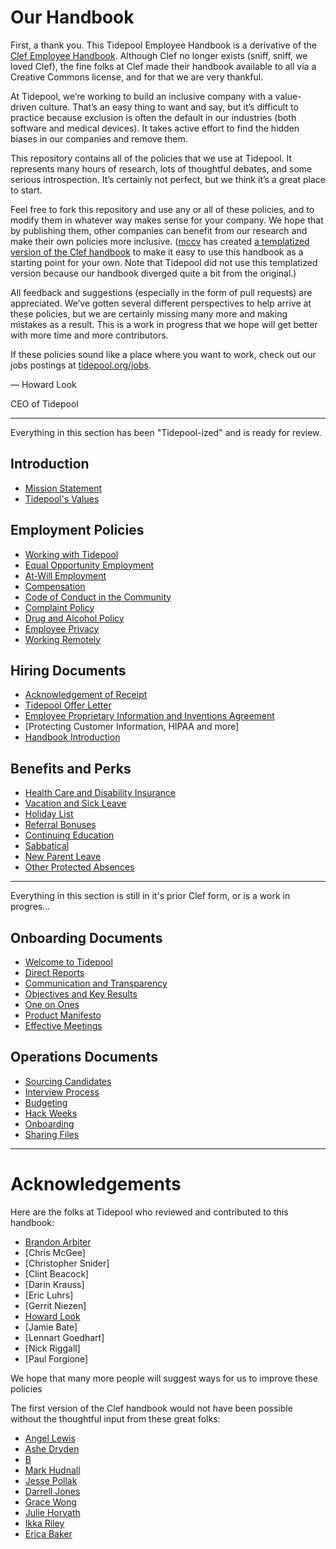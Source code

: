 # Our Handbook

First, a thank you. This Tidepool Employee Handbook is a derivative of the [Clef Employee Handbook](https://github.com/clef/handbook/). Although Clef no longer exists (sniff, sniff, we loved Clef), the fine folks at Clef made their handbook available to all via a Creative Commons license, and for that we are very thankful.

At Tidepool, we’re working to build an inclusive company with a value-driven culture. That’s an easy thing to want and say, but it’s difficult to practice because exclusion is often the default in our industries (both software and medical devices). It takes active effort to find the hidden biases in our companies and remove them.

This repository contains all of the policies that we use at Tidepool. It represents many hours of research, lots of thoughtful debates, and some serious introspection. It’s certainly not perfect, but we think it’s a great place to start.

Feel free to fork this repository and use any or all of these policies, and to modify them in whatever way makes sense for your company. We hope that by publishing them, other companies can benefit from our research and make their own policies more inclusive. ([mccv](github.com/mccv) has created [a templatized version of the Clef handbook](https://github.com/turbinelabs/handbook-template) to make it easy to use this handbook as a starting point for your own. Note that Tidepool did not use this templatized version because our handbook diverged quite a bit from the original.)

All feedback and suggestions (especially in the form of pull requests) are  appreciated. We’ve gotten several different perspectives to help arrive at these policies, but we are certainly missing many more and making mistakes as a result. This is a work in progress that we hope will get better with more time and more contributors.

If these policies sound like a place where you want to work, check out our jobs postings at [tidepool.org/jobs](https://tidepool.org/jobs).

— Howard Look

CEO of Tidepool

***

Everything in this section has been "Tidepool-ized" and is ready for review.

## Introduction
* [Mission Statement](https://github.com/tidepool-org/handbook/blob/master/Mission%20Statement.md)
* [Tidepool's Values](https://github.com/tidepool-org/handbook/blob/master/Tidepool%20Values.md)

## Employment Policies
* [Working with Tidepool](https://github.com/tidepool-org/handbook/blob/master/Employment%20Policies/Working%20with%20Tidepool.md)
* [Equal Opportunity Employment](https://github.com/tidepool-org/handbook/blob/master/Employment%20Policies/Equal%20Opportunity%20Employment.md)
* [At-Will Employment](https://github.com/tidepool-org/handbook/blob/master/Employment%20Policies/At-Will%20Employment.md)
* [Compensation](https://github.com/tidepool-org/handbook/blob/master/Employment%20Compensation.md)
* [Code of Conduct in the Community](https://github.com/tidepool-org/handbook/blob/master/Employment%20Policies/Code%20of%20Conduct%20in%20the%20Community.md)
* [Complaint Policy](https://github.com/tidepool-org/handbook/blob/master/Employment%20Policies/Complaint%20Policy.md)
* [Drug and Alcohol Policy](https://github.com/tidepool-org/handbook/blob/master/Employment%20Policies/Drug%20and%20Alcohol%20Policy.md)
* [Employee Privacy](https://github.com/tidepool-org/handbook/blob/master/Employment%20Policies/Employee%20Privacy.md)
* [Working Remotely](https://github.com/tidepool-org/handbook/blob/master/Employment%20Policies/Working%20Remotely.md)

## Hiring Documents
* [Acknowledgement of Receipt](https://github.com/tidepool-org/handbook/blob/master/Hiring%20Documents/Acknowledgment%20of%20Receipt.md)
* [Tidepool Offer Letter](https://github.com/tidepool-org/handbook/blob/master/Hiring%20Documents/Tidepool%20Offer%20Letter.md)
* [Employee Proprietary Information and Inventions Agreement](https://github.com/tidepool-org/handbook/blob/master/Hiring%20Documents/Employee%20Proprietary%20Information%20and%20Inventions%20Assignment%20Agreement.md)
* [Protecting Customer Information, HIPAA and more]
* [Handbook Introduction](https://github.com/tidepool-org/handbook/blob/master/Hiring%20Documents/Handbook%20Introduction.md)


## Benefits and Perks
* [Health Care and Disability Insurance](https://github.com/tidepool-org/handbook/blob/master/Benefits%20and%20Perks/Healthcare%20and%20Disability%20Insurance.md)
* [Vacation and Sick Leave](https://github.com/tidepool-org/handbook/blob/master/Benefits%20and%20Perks/Vacation%20and%20Sick%20Leave.md)
* [Holiday List](https://github.com/tidepool-org/handbook/blob/master/Benefits%20and%20Perks/Holiday%20List.md)
* [Referral Bonuses](https://github.com/tidepool-org/handbook/blob/master/Benefits%20and%20Perks/Referral%20Bonuses.md)
* [Continuing Education](https://github.com/tidepool-org/handbook/blob/master/Benefits%20and%20Perks/Continuing%20Education.md)
* [Sabbatical](https://github.com/tidepool-org/handbook/blob/master/Benefits%20and%20Perks/Sabbatical.md)
* [New Parent Leave](https://github.com/tidepool-org/handbook/blob/master/Benefits%20and%20Perks/New%20Parent%20Leave.md)
* [Other Protected Absences](https://github.com/tidepool-org/handbook/blob/master/Benefits%20and%20Perks/Other%20Protected%20Absences.md)


***

Everything in this section is still in it's prior Clef form, or is a work in progres...

## Onboarding Documents
* [Welcome to Tidepool](https://github.com/tidepool-org/handbook/blob/master/Onboarding%20Documents/Welcome%20to%20Tidepool.md)
* [Direct Reports](https://github.com/tidepool-org/handbook/blob/master/Onboarding%20Documents/Direct%20Reports.md)
* [Communication and Transparency](https://github.com/tidepool-org/handbook/blob/master/Onboarding%20Documents/Communication%20and%20Transparency.md)
* [Objectives and Key Results](https://github.com/tidepool-org/handbook/blob/master/Onboarding%20Documents/Objectives%20and%20Key%20Results.md)
* [One on Ones](https://github.com/tidepool-org/handbook/blob/master/Onboarding%20Documents/One%20on%20Ones.md)
* [Product Manifesto](https://github.com/tidepool-org/handbook/blob/master/Onboarding%20Documents/Product%20Manifesto.md)
* [Effective Meetings](https://github.com/tidepool-org/handbook/blob/master/Operations%20Documents/Effective%20Meetings.md)

## Operations Documents
* [Sourcing Candidates](https://github.com/tidepool-org/handbook/blob/master/Operations%20Documents/Sourcing%20Candidates.md)
* [Interview Process](https://github.com/tidepool-org/handbook/blob/master/Operations%20Documents/Interview%20Process.md)
* [Budgeting](https://github.com/tidepool-org/handbook/blob/master/Operations%20Documents/Budgeting.md)
* [Hack Weeks](https://github.com/tidepool-org/handbook/blob/master/Operations%20Documents/Hack%20Weeks.md)
* [Onboarding](https://github.com/tidepool-org/handbook/blob/master/Operations%20Documents/Onboarding.md)
* [Sharing Files](https://github.com/tidepool-org/handbook/blob/master/Operations%20Documents/Sharing%20Files.md)

***

# Acknowledgements

Here are the folks at Tidepool who reviewed and contributed to this handbook:
* [Brandon Arbiter](https://twitter.com/pancreasingame)
* [Chris McGee]
* [Christopher Snider]
* [Clint Beacock]
* [Darin Krauss]
* [Eric Luhrs]
* [Gerrit Niezen]
* [Howard Look](https://twitter.com/howardlook)
* [Jamie Bate]
* [Lennart Goedhart]
* [Nick Riggall]
* [Paul Forgione]

We hope that many more people will suggest ways for us to improve these policies

The first version of the Clef handbook would not have been possible without the thoughtful input from these great folks:

* [Angel Lewis](http://www.allemployerlaw.com/)
* [Ashe Dryden](http://www.ashedryden.com/)
* [B](https://twitter.com/brennenbyrne)
* [Mark Hudnall](https://twitter.com/landakram)
* [Jesse Pollak](https://twitter.com/jessepollak)
* [Darrell Jones](https://twitter.com/darrelljonesiii)
* [Grace Wong](https://twitter.com/gwongz)
* [Julie Horvath](https://twitter.com/nrrrdcore)
* [Ikka Riley](https://twitter.com/isicalynn)
* [Erica Baker](https://twitter.com/ericajoy)